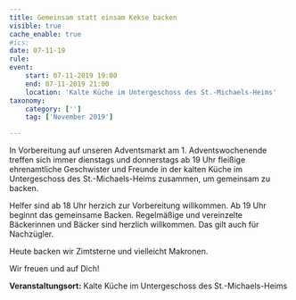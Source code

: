 ```yaml
---
title: Gemeinsam statt einsam Kekse backen
visible: true
cache_enable: true
#ics: 
date: 07-11-19
rule: 
event:
	start: 07-11-2019 19:00
	end: 07-11-2019 21:00
	location: 'Kalte Küche im Untergeschoss des St.-Michaels-Heims'
taxonomy:
	category: ['']
	tag: ['November 2019']

---
```

In Vorbereitung auf unseren Adventsmarkt am 1. Adventswochenende treffen sich immer dienstags und donnerstags ab 19 Uhr fleißige ehrenamtliche Geschwister und Freunde in der kalten Küche im Untergeschoss des St.-Michaels-Heims zusammen, um gemeinsam zu backen.

Helfer sind ab 18 Uhr herzich zur Vorbereitung willkommen. Ab 19 Uhr beginnt das gemeinsame Backen. Regelmäßige und vereinzelte Bäckerinnen und Bäcker sind herzlich willkommen. Das gilt auch für Nachzügler.

Heute backen wir Zimtsterne und vielleicht Makronen.

Wir freuen und auf Dich!


**Veranstaltungsort:** Kalte Küche im Untergeschoss des St.-Michaels-Heims

